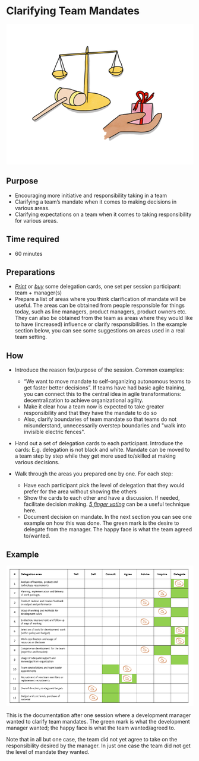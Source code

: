 # Clarifying Team Mandates
<img src="images/mandate-and-responsibility.png" >

## Purpose

* Encouraging more initiative and responsibility taking in a team
* Clarifying a team’s mandate when it comes to making decisions in various areas.
* Clarifying expectations on a team when it comes to taking responsibility for various areas.

## Time required

*   60 minutes

## Preparations
* [*Print*](https://management30.com/practice/delegation-poker/#download) or [*buy*](https://management30.com/shop/delegation-poker-cards/) some delegation cards, one set per session participant: team + manager(s) 
* Prepare a list of areas where you think clarification of mandate will be useful. The areas can be obtained from people responsible for things today, such as line managers, product managers, product owners etc. They can also be obtained from the team as areas where they would like to have (increased) influence or clarify responsibilities. 
In the example section below, you can see some suggestions on areas used in a real team setting.


## How

* Introduce the reason for/purpose of the session. Common examples:
	* “We want to move mandate to self-organizing autonomous teams to get faster better decisions”. If teams have had basic agile training, you can connect this to the central idea in agile transformations: decentralization to achieve organizational agility.
	* Make it clear how a team now is expected to take greater responsibility and that they have the mandate to do so
	* Also, clarify boundaries of team mandate so that teams do not misunderstand, unnecessarily overstep boundaries and "walk into invisible electric fences".

* Hand out a set of delegation cards to each participant. Introduce the cards: E.g. delegation is not black and white. Mandate can be moved to a team step by step while they get more used to/skilled at making various decisions.

* Walk through the areas you prepared one by one. For each step:
	* Have each participant pick the level of delegation that they would prefer for the area without showing the others
	* Show the cards to each other and have a discussion. If needed, facilitate decision making. [*5 finger voting*](https://proagileab.github.io/agile-team-development/guides/Ground-Rules-and-Decision-Making.html) can be a useful technique here. 
	* Document decision on mandate. In the next section you can see one example on how this was done. The green mark is the desire to delegate from the manager. The happy face is what the team agreed to/wanted.

## Example
<img src="images/delegation-board-example.png" >

This is the documentation after one session where a development manager wanted to clarify team mandates. The green mark is what the development manager wanted; the happy face is what the team wanted/agreed to.

Note that in all but one case, the team did not yet agree to take on the responsibility desired by the manager. In just one case the team did not get the level of mandate they wanted.


